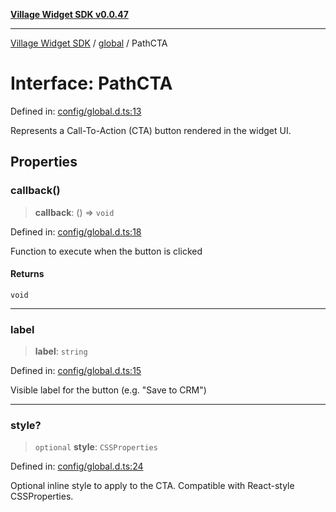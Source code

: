 [**Village Widget SDK v0.0.47**](../../README.md)

***

[Village Widget SDK](../../modules.md) / [global](../README.md) / PathCTA

# Interface: PathCTA

Defined in: [config/global.d.ts:13](https://github.com/VillageHQ/village-widget-sdk/blob/86cfd96e28460c83fceb46b43e5203c7ff1d1e74/config/global.d.ts#L13)

Represents a Call-To-Action (CTA) button rendered in the widget UI.

## Properties

### callback()

> **callback**: () => `void`

Defined in: [config/global.d.ts:18](https://github.com/VillageHQ/village-widget-sdk/blob/86cfd96e28460c83fceb46b43e5203c7ff1d1e74/config/global.d.ts#L18)

Function to execute when the button is clicked

#### Returns

`void`

***

### label

> **label**: `string`

Defined in: [config/global.d.ts:15](https://github.com/VillageHQ/village-widget-sdk/blob/86cfd96e28460c83fceb46b43e5203c7ff1d1e74/config/global.d.ts#L15)

Visible label for the button (e.g. "Save to CRM")

***

### style?

> `optional` **style**: `CSSProperties`

Defined in: [config/global.d.ts:24](https://github.com/VillageHQ/village-widget-sdk/blob/86cfd96e28460c83fceb46b43e5203c7ff1d1e74/config/global.d.ts#L24)

Optional inline style to apply to the CTA.
Compatible with React-style CSSProperties.
